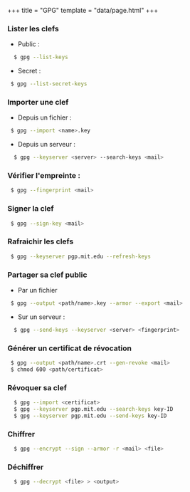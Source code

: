 +++
title = "GPG"
template = "data/page.html"
+++

### Lister les clefs

* Public :
```sh
  $ gpg --list-keys
```

* Secret :
```sh
 $ gpg --list-secret-keys
```

### Importer une clef
* Depuis un fichier :
```sh
 $ gpg --import <name>.key
```

* Depuis un serveur :
```sh
  $ gpg --keyserver <server> --search-keys <mail>
```

### Vérifier l'empreinte :
```sh
 $ gpg --fingerprint <mail>
 ```

### Signer la clef
```sh
 $ gpg --sign-key <mail>
```

### Rafraichir les clefs
```sh
 $ gpg --keyserver pgp.mit.edu --refresh-keys
```

### Partager sa clef public
* Par un fichier
```sh
 $ gpg --output <path/name>.key --armor --export <mail>
```

* Sur un serveur :
```sh
  $ gpg --send-keys --keyserver <server> <fingerprint>
```

### Générer un certificat de révocation
```sh
 $ gpg --output <path/name>.crt --gen-revoke <mail>
 $ chmod 600 <path/certificat>
```

### Révoquer sa clef
```sh
  $ gpg --import <certificat>
  $ gpg --keyserver pgp.mit.edu --search-keys key-ID
  $ gpg --keyserver pgp.mit.edu --send-keys key-ID
```

### Chiffrer
```sh
  $ gpg --encrypt --sign --armor -r <mail> <file>
```

### Déchiffrer
```sh
  $ gpg --decrypt <file> > <output>
```
